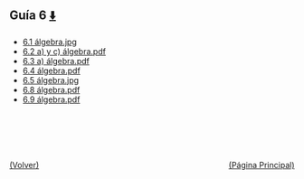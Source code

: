 
<html>
<body>
<h2>Guía 6 <a href="https://downgit.github.io/#/home?url=https://github.com/Apuntes-FIUBA/Apuntes-Electronica/tree/main/81 - Matemática/8102 - Algebra II/Guias de Problemas/Resueltos/Guía 6" style="font-size:20px">  ⬇️ </a></h2>
<ul>
    <li><a href="6.1 álgebra.jpg">6.1 álgebra.jpg</a></li>
    <li><a href="6.2 a) y c) álgebra.pdf">6.2 a) y c) álgebra.pdf</a></li>
    <li><a href="6.3 a) álgebra.pdf">6.3 a) álgebra.pdf</a></li>
    <li><a href="6.4 álgebra.pdf">6.4 álgebra.pdf</a></li>
    <li><a href="6.5 álgebra.jpg">6.5 álgebra.jpg</a></li>
    <li><a href="6.8 álgebra.pdf">6.8 álgebra.pdf</a></li>
    <li><a href="6.9 álgebra.pdf">6.9 álgebra.pdf</a></li>
</ul>
</body>
</html>










<br><br><br><br><br><a href="../" style="float: left">(Volver)</a> <a href="https://apuntes-fiuba.github.io/Apuntes-Electronica" style="float: right">(Página Principal)</a>
